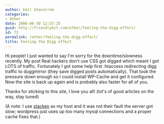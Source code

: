 ```yaml
---
author: Emil Stenström
categories:
- Other
date: 2006-06-30 12:57:25
guid: http://friendlybit.com/other/feeling-the-digg-effect/
id: 72
permalink: /other/feeling-the-digg-effect/
title: Feeling the Digg effect
---
```


Hi people! I just wanted to say I'm sorry for the downtime/slowness recently. My post Real hackers don't use CSS got digged which meant I got LOTS of traffic. Fortunately I got some help first .htaccess redirecting digg traffic to duggmirror (they save digged posts automatically). That took the pressure down enough so I could install WP-Cache and get it configured. Now the site is back up again and is probably also faster for all of you.

Thanks for sticking to this site, I love you all! (lot's of good articles on the way, stay tuned)

(A note: I use [stacken](http://www.stacken.kth.se/) as my host and it was not their fault the server got slow; wordpress just uses up too many mysql connections and a proper cache fixes that.)
